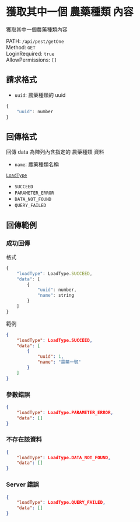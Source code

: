 # 獲取其中一個 農藥種類 內容

獲取其中一個農藥種類內容

PATH: `/api/pest/getOne`  
Method: `GET`  
LoginRequired: `true`  
AllowPermissions: `[]`  


## 請求格式
* `uuid`: 農藥種類的 uuid

```js
{
    "uuid": number
}
```


## 回傳格式

回傳 data 為陣列內含指定的 農藥種類 資料  

* `name`: 農藥種類名稱

[`LoadType`](../../types.md#loadtype)  
* `SUCCEED`
* `PARAMETER_ERROR`
* `DATA_NOT_FOUND`
* `QUERY_FAILED`


## 回傳範例
### 成功回傳
格式
```js
{
    "loadType": LoadType.SUCCEED,
    "data": [
        {
            "uuid": number,
            "name": string
        }
    ]
}
```
範例
```json
{
    "loadType": LoadType.SUCCEED,
    "data": [
        {
            "uuid": 1,
            "name": "農藥一號"
        }
    ]
}
```

### 參數錯誤
```json
{
    "loadType": LoadType.PARAMETER_ERROR,
    "data": []
}
```

### 不存在該資料
```json
{
    "loadType": LoadType.DATA_NOT_FOUND,
    "data": []
}
```

### Server 錯誤  
```json
{
    "loadType": LoadType.QUERY_FAILED,
    "data": []
}
```
